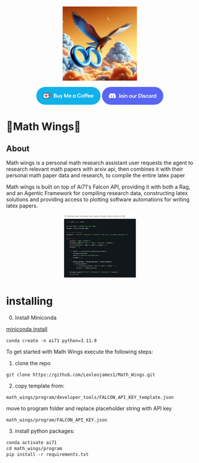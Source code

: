 <p align="center">
  <img src="docs/icons/math_wings.png" alt="math_wings_logo" width="200"/>
</p>
<p align="center">
  <a href="https://ko-fi.com/theborch"><img src="docs/icons/buy me a coffee button.png" height="48"></a>
  <a href="https://discord.gg/dAzSYcnpdF"><img src="docs/icons/Discord button.png" height="48"></a>
</p>

# 🦅Math Wings🦅

## About
Math wings is a personal math research assistant user requests the agent to research relevant math papers with arxiv api, then combines it with their personal math paper data and research, to compile the entire latex paper

Math wings is built on top of Ai71's Falcon API, providing it with both a Rag, and an Agentic Framework for compiling research data, constructing latex solutions and providing access to plotting software automations for writing latex papers.

<p align="center">
  <img src="docs/icons/falcon_api_example.png" alt="falcon_ex" width="200"/>
</p>

# installing
0. Install Miniconda
   
[miniconda install](https://docs.anaconda.com/miniconda/)

```
conda create -n ai71 python=3.11.9
```

To get started with Math Wings execute the following steps:

1. clone the repo
```
git clone https://github.com/Leoleojames1/Math_Wings.git
```

2. copy template from:
```
math_wings/program/developer_tools/FALCON_API_KEY_template.json
```

move to program folder and replace placeholder string with API key
```
math_wings/program/FALCON_API_KEY.json
```

3. install python packages:
```
conda activate ai71
cd math_wings/program
pip install -r requirements.txt
``` 
